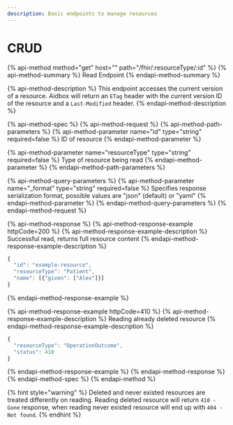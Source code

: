 ```yaml
---
description: Basic endpoints to manage resources
---
```


# CRUD

{% api-method method="get" host="" path="/fhir/:resourceType/:id" %}
{% api-method-summary %}
Read Endpoint
{% endapi-method-summary %}

{% api-method-description %}
This endpoint accesses the current version of a resource. Aidbox will return an `ETag` header with the current version ID of the resource and a `Last-Modified` header.
{% endapi-method-description %}

{% api-method-spec %}
{% api-method-request %}
{% api-method-path-parameters %}
{% api-method-parameter name="id" type="string" required=false %}
ID of resource
{% endapi-method-parameter %}

{% api-method-parameter name="resourceType" type="string" required=false %}
Type of resource being read
{% endapi-method-parameter %}
{% endapi-method-path-parameters %}

{% api-method-query-parameters %}
{% api-method-parameter name="\_format" type="string" required=false %}
Specifies response serialization format, possible values are "json" \(default\) or "yaml"
{% endapi-method-parameter %}
{% endapi-method-query-parameters %}
{% endapi-method-request %}

{% api-method-response %}
{% api-method-response-example httpCode=200 %}
{% api-method-response-example-description %}
Successful read, returns full resource content
{% endapi-method-response-example-description %}

```javascript
{
  "id": "example-resource",
  "resourceType": "Patient",
  "name": [{"given": ["Alex"]}]
}
```
{% endapi-method-response-example %}

{% api-method-response-example httpCode=410 %}
{% api-method-response-example-description %}
Reading already deleted resource
{% endapi-method-response-example-description %}

```javascript
{
  "resourceType": "OperationOutcome",
  "status": 410
}
```
{% endapi-method-response-example %}
{% endapi-method-response %}
{% endapi-method-spec %}
{% endapi-method %}

{% hint style="warning" %}
Deleted and never existed resources are treated differently on reading. Reading deleted resource will return `410 - Gone` response, when reading never existed resource will end up with `404 - Not found`.
{% endhint %}



